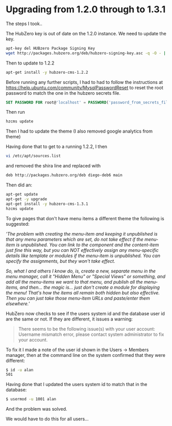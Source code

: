 # Upgrading from 1.2.0 through to 1.3.1

The steps I took..

The HubZero key is out of date on the 1.2.0 instance. We need to update the key.

```bash
apt-key del HUBzero Package Signing Key
wget http://packages.hubzero.org/deb/hubzero-signing-key.asc -q -O - | apt-key add -
```

Then to update to 1.2.2

```bash
apt-get install -y hubzero-cms-1.2.2
```

Before running any further scripts, I had to had to follow the instructions at 
https://help.ubuntu.com/community/MysqlPasswordReset to reset the root password to match the one in the 
hubzero secrets file.

```sql
SET PASSWORD FOR root@'localhost' = PASSWORD('password_from_secrets_file');
```

Then run
 
```bash
hzcms update
```

Then I had to update the theme (I also removed google analytics from theme)

Having done that to get to a running 1.2.2, I then

```bash
vi /etc/apt/sources.list
```

and removed the shira line and replaced with

```bash
deb http://packages.hubzero.org/deb diego-deb6 main
```

Then did an:

```bash
apt-get update
apt-get -y upgrade
apt-get install -y hubzero-cms-1.3.1
hzcms update
```

To give pages that don't have menu items a different theme the following is suggested:

*'The problem with creating the menu-item and keeping it unpublished is that any menu parameters which are set, do 
not take effect if the menu-item is unpublished. You can link to the component and the content-item just fine this 
way, but you can NOT effectively assign any menu-specific details like template or modules if the menu-item is 
unpublished. You can specify the assignments, but they won't take effect.*
 
*So, what I and others I know do, is, create a new, separate menu in the menu manager, call it "Hidden Menu" or 
"Special Views" or something, and add all the menu-items we want to that menu, and publish all the menu-items, and 
then... the magic is... just don't create a module for displaying the menu! 
That's how the items all remain both hidden but also effective. 
Then you can just take those menu-item URLs and paste/enter them elsewhere.'*


HubZero now checks to see if the users system id and the database user id are the same or not. If they
are different, it issues a warning: 

> There seems to be the following issue(s) with your user account:
> Username mismatch error, please contact system administrator to fix your account.
 
To fix it I made a note of the user id shown in the Users -> Members manager, then at the command line on the system confirmed that they were different:

```bash
$ id -u alan
501
```

Having done that I updated the users system id to match that in the database:

```bash
$ usermod -u 1001 alan
```

And the problem was solved.
 
We would have to do this for all users... 
 